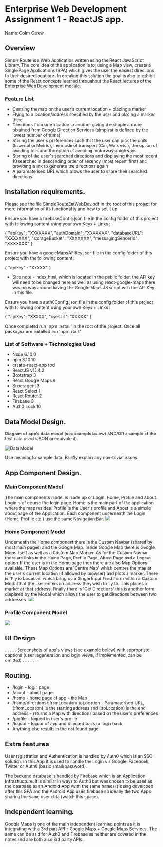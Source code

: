 # Enterprise Web Development Assignment 1 - ReactJS app.

Name: Colm Carew

## Overview
Simple Route is a Web Application written using the React JavaScript Library. The core idea of the application is to; using a Map view, create a Single Page Applications (SPA) which gives the user the easiest directions to their desired locations. In creating this solution the goal is also to exhibit some of the React concepts learned throughout the React lectures of the Enterprise Web Development module.


### Feature List
  
 + Centring the map on the user's current location + placing a marker
 + Flying to a location/address specified by the user and placing a marker there
 + Directions from one location to another giving the simplest route obtained from Google Direction Services (simplest is defined by the lowest number of turns)
 + Storing the user's preferences such that the user can pick the units (Imperial or Metric), the mode of transport (Car, Walk etc.), the option of avoiding tolls and the option of avoiding motorways/highways
 + Storing of the user's searched directions and displaying the most recent 10 searched in descending order of recency (most recent first) and providing a link to generate the directions again
 + A paramaterised URL which allows the user to share their searched directions

## Installation requirements.
Please see the file SimpleRouteEntWebDev.pdf in the root of this project for more information of its functionality and how to set it up.

Ensure you have a firebaseConfig.json file in the config folder of this project with following content using your own Keys + Links :

{
    "apiKey": "XXXXXXX",
    "authDomain": "XXXXXXX",
    "databaseURL": "XXXXXXX",
    "storageBucket": "XXXXXXX",
    "messagingSenderId": "XXXXXXX"
}

Ensure you have a googleMapsAPIKey.json file in the config folder  of this project with the following content :

{
  "apiKey" : "XXXXX"
}

- Side note - index.html, which is located in the public folder, the API key will need to be changed here as well as using react-google-maps there was no way around having the Google Maps JS script with the API Key in this file.


Ensure you have a  auth0Config.json file in the config folder  of this project with following content using your own Keys + Links :

{
  "apiKey": "XXXXX",
  "userUrl": "XXXXX"
}

Once completed run 'npm install' in the root of the project.
Once all packages are installed run 'npm start'

### List of Software + Technologies Used
+ Node 6.10.0
+ npm 3.10.10
+ create-react-app tool
+ ReactJS v15.4.2
+ Bootstrap 3
+ React Google Maps 6
+ Superagent 3
+ React Select 1
+ React Router 2
+ Firebase 3
+ Auth0 Lock 10

## Data Model Design.

Diagram of app's data model (see example below) AND/OR a sample of the test data used (JSON or equivalent).

![Data Model][dataModel]

Use meaningful sample data. Briefly explain any non-trivial issues.

## App Component Design.

### Main Component Model

The main components model is made up of Login, Home, Profile and About. Login is of course the login page. Home is the main part of the application where the map resides. Profile is the User's profile and About is a simple about page of the Application. Each component underneath the Login (Home, Profile etc.) use the same Navigation Bar.
![][mainModel]

### Home Component Model

Underneath the Home component there is the Custom Navbar (shared by most main pages) and the Google Map. Inside Google Map there is Google Maps itself as well as a Custom Map Marker. As for the Custom Navbar there are links to the Home Page, Profile Page, About Page and a Logout option. If the user is in the Home page then there are also Map Options available. These Map Options are 'Centre Map' which centres the map at the user's current location (if allowed by browser) and plots a marker. There is 'Fly to Location' which bring up a Single Input Field Form within a Custom Modal that the user enters an address they wish to fly to. This places a marker at that address. Finally there is 'Get Directions' this is another form displated by the Modal which allows the user to get directions between two addresses.
![][homeModel]

### Profile Component Model

![][profileModel]

## UI Design.

. . . . . Screenshots of app's views (see example below) with appropriate captions (user regeneration and login views, if implemented, can be omitted) . . . . . . . 

## Routing.
+ /login - login page
+ /about - about page
+ /home - home page of app - the Map
+ /home/directions/:fromLocation/:toLocation - Paramaterised URL, (:fromLocation) is the starting address and (:toLocation) is the end address - returns a Map with directions based on the user's preferences
+ /profile - logged in user's profile
+ /logout - logout of app and directed back to login back
+ Anything else results in the not found page

## Extra features

User registration and Authentication is handled by Auth0 which is an SSO solution. In this App it is used to handle the Login via Google, Facebook, Twitter or Auth0 (basic email/password).

The backend database is handled by Firebase which is an Application Infrastructure. It is similar in ways to Auth0 but was chosen to be used as the database as an Android App (with the same name) is being developed after this SPA and the Android App uses firebase so ideally the two Apps sharing the same user data (watch this space). 

## Independent learning.
Google Maps is one of the main independent learning points as it is integrating with a 3rd part API - Google Maps + Google Maps Services. The same can be said for Auth0 and Firebase as neither are covered in the notes and are both also 3rd party APIs.


[dataModel]: ./readmeResources/SimpleRouteReactDataModel.png
[homeModel]: ./readmeResources/SimpleRouteReactHomeModel.png
[mainModel]: ./readmeResources/SimpleRouteReactMainModel.png
[profileModel]: ./readmeResources/SimpleRouteReactProfileModel.png